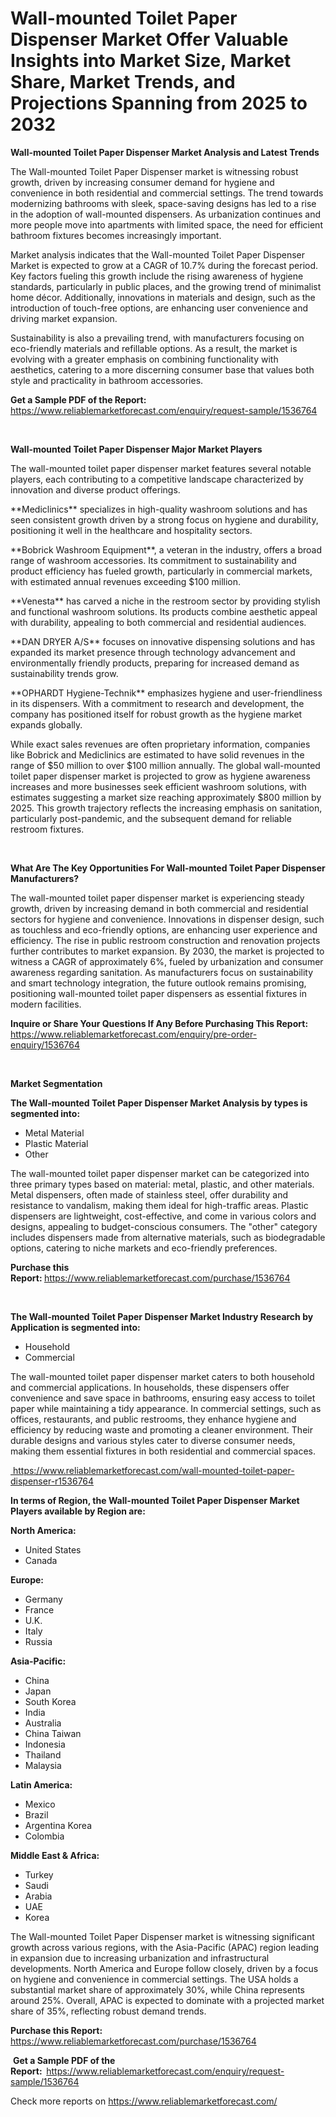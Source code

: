 <p><h1>Wall-mounted Toilet Paper Dispenser Market Offer Valuable Insights into Market Size, Market Share, Market Trends, and Projections Spanning from 2025 to 2032</h1></p><p><strong>Wall-mounted Toilet Paper Dispenser Market Analysis and Latest Trends</strong></p>
<p><p>The Wall-mounted Toilet Paper Dispenser market is witnessing robust growth, driven by increasing consumer demand for hygiene and convenience in both residential and commercial settings. The trend towards modernizing bathrooms with sleek, space-saving designs has led to a rise in the adoption of wall-mounted dispensers. As urbanization continues and more people move into apartments with limited space, the need for efficient bathroom fixtures becomes increasingly important.</p><p>Market analysis indicates that the Wall-mounted Toilet Paper Dispenser Market is expected to grow at a CAGR of 10.7% during the forecast period. Key factors fueling this growth include the rising awareness of hygiene standards, particularly in public places, and the growing trend of minimalist home décor. Additionally, innovations in materials and design, such as the introduction of touch-free options, are enhancing user convenience and driving market expansion.</p><p>Sustainability is also a prevailing trend, with manufacturers focusing on eco-friendly materials and refillable options. As a result, the market is evolving with a greater emphasis on combining functionality with aesthetics, catering to a more discerning consumer base that values both style and practicality in bathroom accessories.</p></p>
<p><strong>Get a Sample PDF of the Report:&nbsp;</strong> <a href="https://www.reliablemarketforecast.com/enquiry/request-sample/1536764?utm_campaign=1720&utm_medium=2&utm_source=Github&utm_content=ia&utm_term=27022025&utm_id=wall-mounted-toilet-paper-dispenser">https://www.reliablemarketforecast.com/enquiry/request-sample/1536764</a></p>
<p>&nbsp;</p>
<p><strong>Wall-mounted Toilet Paper Dispenser Major Market Players</strong></p>
<p><p>The wall-mounted toilet paper dispenser market features several notable players, each contributing to a competitive landscape characterized by innovation and diverse product offerings. </p><p>**Mediclinics** specializes in high-quality washroom solutions and has seen consistent growth driven by a strong focus on hygiene and durability, positioning it well in the healthcare and hospitality sectors. </p><p>**Bobrick Washroom Equipment**, a veteran in the industry, offers a broad range of washroom accessories. Its commitment to sustainability and product efficiency has fueled growth, particularly in commercial markets, with estimated annual revenues exceeding $100 million.</p><p>**Venesta** has carved a niche in the restroom sector by providing stylish and functional washroom solutions. Its products combine aesthetic appeal with durability, appealing to both commercial and residential audiences. </p><p>**DAN DRYER A/S** focuses on innovative dispensing solutions and has expanded its market presence through technology advancement and environmentally friendly products, preparing for increased demand as sustainability trends grow.</p><p>**OPHARDT Hygiene-Technik** emphasizes hygiene and user-friendliness in its dispensers. With a commitment to research and development, the company has positioned itself for robust growth as the hygiene market expands globally.</p><p>While exact sales revenues are often proprietary information, companies like Bobrick and Mediclinics are estimated to have solid revenues in the range of $50 million to over $100 million annually. The global wall-mounted toilet paper dispenser market is projected to grow as hygiene awareness increases and more businesses seek efficient washroom solutions, with estimates suggesting a market size reaching approximately $800 million by 2025. This growth trajectory reflects the increasing emphasis on sanitation, particularly post-pandemic, and the subsequent demand for reliable restroom fixtures.</p></p>
<p>&nbsp;</p>
<p><strong>What Are The Key Opportunities For Wall-mounted Toilet Paper Dispenser Manufacturers?</strong></p>
<p><p>The wall-mounted toilet paper dispenser market is experiencing steady growth, driven by increasing demand in both commercial and residential sectors for hygiene and convenience. Innovations in dispenser design, such as touchless and eco-friendly options, are enhancing user experience and efficiency. The rise in public restroom construction and renovation projects further contributes to market expansion. By 2030, the market is projected to witness a CAGR of approximately 6%, fueled by urbanization and consumer awareness regarding sanitation. As manufacturers focus on sustainability and smart technology integration, the future outlook remains promising, positioning wall-mounted toilet paper dispensers as essential fixtures in modern facilities.</p></p>
<p><strong>Inquire or Share Your Questions If Any Before Purchasing This Report:</strong> <a href="https://www.reliablemarketforecast.com/enquiry/pre-order-enquiry/1536764?utm_campaign=1720&utm_medium=2&utm_source=Github&utm_content=ia&utm_term=27022025&utm_id=wall-mounted-toilet-paper-dispenser">https://www.reliablemarketforecast.com/enquiry/pre-order-enquiry/1536764</a></p>
<p>&nbsp;</p>
<p><strong>Market Segmentation</strong></p>
<p><strong>The Wall-mounted Toilet Paper Dispenser Market Analysis by types is segmented into:</strong></p>
<p><ul><li>Metal Material</li><li>Plastic Material</li><li>Other</li></ul></p>
<p><p>The wall-mounted toilet paper dispenser market can be categorized into three primary types based on material: metal, plastic, and other materials. Metal dispensers, often made of stainless steel, offer durability and resistance to vandalism, making them ideal for high-traffic areas. Plastic dispensers are lightweight, cost-effective, and come in various colors and designs, appealing to budget-conscious consumers. The "other" category includes dispensers made from alternative materials, such as biodegradable options, catering to niche markets and eco-friendly preferences.</p></p>
<p><strong>Purchase this Report:&nbsp;</strong><a href="https://www.reliablemarketforecast.com/purchase/1536764?utm_campaign=1720&utm_medium=2&utm_source=Github&utm_content=ia&utm_term=27022025&utm_id=wall-mounted-toilet-paper-dispenser">https://www.reliablemarketforecast.com/purchase/1536764</a></p>
<p>&nbsp;</p>
<p><strong>The Wall-mounted Toilet Paper Dispenser Market Industry Research by Application is segmented into:</strong></p>
<p><ul><li>Household</li><li>Commercial</li></ul></p>
<p><p>The wall-mounted toilet paper dispenser market caters to both household and commercial applications. In households, these dispensers offer convenience and save space in bathrooms, ensuring easy access to toilet paper while maintaining a tidy appearance. In commercial settings, such as offices, restaurants, and public restrooms, they enhance hygiene and efficiency by reducing waste and promoting a cleaner environment. Their durable designs and various styles cater to diverse consumer needs, making them essential fixtures in both residential and commercial spaces.</p></p>
<p><a href="https://www.reliablemarketforecast.com/wall-mounted-toilet-paper-dispenser-r1536764?utm_campaign=1720&utm_medium=2&utm_source=Github&utm_content=ia&utm_term=27022025&utm_id=wall-mounted-toilet-paper-dispenser">&nbsp;https://www.reliablemarketforecast.com/wall-mounted-toilet-paper-dispenser-r1536764</a></p>
<p><strong>In terms of Region, the Wall-mounted Toilet Paper Dispenser Market Players available by Region are:</strong></p>
<p>
    <p> <strong> North America: </strong>
        <ul>
            <li>United States</li>
            <li>Canada</li>
        </ul>
        </p> 
    <p> <strong> Europe: </strong>
        <ul>
            <li>Germany</li>
            <li>France</li>
            <li>U.K.</li>
            <li>Italy</li>
            <li>Russia</li>
        </ul>
        </p> 
    <p> <strong> Asia-Pacific: </strong>
        <ul>
            <li>China</li>
            <li>Japan</li>
            <li>South Korea</li>
            <li>India</li>
            <li>Australia</li>
            <li>China Taiwan</li>
            <li>Indonesia</li>
            <li>Thailand</li>
            <li>Malaysia</li>
        </ul>
        </p> 
    <p> <strong> Latin America: </strong>
        <ul>
            <li>Mexico</li>
            <li>Brazil</li>
            <li>Argentina Korea</li>
            <li>Colombia</li>
        </ul>
        </p> 
    <p> <strong> Middle East & Africa: </strong>
        <ul>
            <li>Turkey</li>
            <li>Saudi</li>
            <li>Arabia</li>
            <li>UAE</li>
            <li>Korea</li>
        </ul>
    </p>
    </p>
<p><p>The Wall-mounted Toilet Paper Dispenser market is witnessing significant growth across various regions, with the Asia-Pacific (APAC) region leading in expansion due to increasing urbanization and infrastructural developments. North America and Europe follow closely, driven by a focus on hygiene and convenience in commercial settings. The USA holds a substantial market share of approximately 30%, while China represents around 25%. Overall, APAC is expected to dominate with a projected market share of 35%, reflecting robust demand trends.</p></p>
<p><strong>Purchase this Report: </strong><a href="https://www.reliablemarketforecast.com/purchase/1536764?utm_campaign=1720&utm_medium=2&utm_source=Github&utm_content=ia&utm_term=27022025&utm_id=wall-mounted-toilet-paper-dispenser">https://www.reliablemarketforecast.com/purchase/1536764</a></p>
<p>&nbsp;<strong>Get a Sample PDF of the Report:&nbsp;&nbsp;</strong><a href="https://www.reliablemarketforecast.com/enquiry/request-sample/1536764?utm_campaign=1720&utm_medium=2&utm_source=Github&utm_content=ia&utm_term=27022025&utm_id=wall-mounted-toilet-paper-dispenser">https://www.reliablemarketforecast.com/enquiry/request-sample/1536764</a></p>
<p><strong></strong></p>
<p>Check more reports on <a href="https://www.reliablemarketforecast.com/?utm_campaign=1720&utm_medium=2&utm_source=Github&utm_content=ia&utm_term=27022025&utm_id=wall-mounted-toilet-paper-dispenser">https://www.reliablemarketforecast.com/</a></p>
